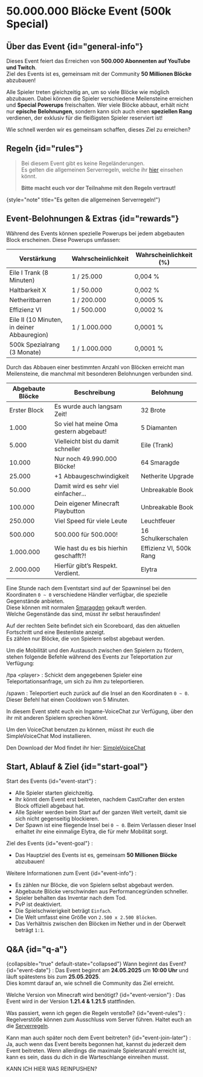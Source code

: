 <primary-label ref="event-running"/>
<secondary-label ref="500k-block-event-mc-version"/>
<secondary-label ref="500k-block-event-date"/>

# 50.000.000 Blöcke Event (500k Special)

## Über das Event {id="general-info"}

Dieses Event feiert das Erreichen von **500.000 Abonnenten auf YouTube und Twitch**. \
Ziel des Events ist es, gemeinsam mit der Community **50 Millionen Blöcke** abzubauen!

Alle Spieler treten gleichzeitig an, um so viele Blöcke wie möglich abzubauen.
Dabei können die Spieler verschiedene Meilensteine erreichen und **Special Powerups** freischalten.
Wer viele Blöcke abbaut, erhält nicht nur **epische Belohnungen**, sondern kann sich auch einen **speziellen Rang** verdienen,
der exklusiv für die fleißigsten Spieler reserviert ist!

Wie schnell werden wir es gemeinsam schaffen, dieses Ziel zu erreichen?

## Regeln {id="rules"}

> Bei diesem Event gibt es keine Regeländerungen. \
> Es gelten die allgemeinen Serverregeln, welche ihr [hier](rules.md) einsehen k&ouml;nnt.
>
> **Bitte macht euch vor der Teilnahme mit den Regeln vertraut!**
>
{style="note" title="Es gelten die allgemeinen Serverregeln!"}

## Event-Belohnungen & Extras {id="rewards"}
<tabs>
<tab title="Special Powerups" id="powerups">

Während des Events können spezielle Powerups bei jedem abgebauten Block erscheinen. Diese Powerups umfassen:

| Verstärkung                                 | Wahrscheinlichkeit | Wahrscheinlichkeit (%) |
|---------------------------------------------|--------------------|------------------------|
| Eile I Trank (8 Minuten)                    | 1 / 25.000         | 0,004 %                |
| Haltbarkeit X                               | 1 / 50.000         | 0,002 %                |
| Netheritbarren                              | 1 / 200.000        | 0,0005 %               |
| Effizienz VI                                | 1 / 500.000        | 0,0002 %               |
| Eile II (10 Minuten, in deiner Abbauregion) | 1 / 1.000.000      | 0,0001 %               |
| 500k Spezialrang (3 Monate)                 | 1 / 1.000.000      | 0,0001 %               |


</tab>
<tab title="Meilensteine" id="advancements">

Durch das Abbauen einer bestimmten Anzahl von Blöcken erreicht man Meilensteine, die manchmal mit besonderen Belohnungen verbunden sind.

| Abgebaute Blöcke | Beschreibung                            | Belohnung               |
|------------------|-----------------------------------------|-------------------------|
| Erster Block     | Es wurde auch langsam Zeit!             | 32 Brote                |
| 1.000            | So viel hat meine Oma gestern abgebaut! | 5 Diamanten             |
| 5.000            | Vielleicht bist du damit schneller      | Eile (Trank)            |
| 10.000           | Nur noch 49.990.000 Blöcke!             | 64 Smaragde             |
| 25.000           | +1 Abbaugeschwindigkeit                 | Netherite Upgrade       |
| 50.000           | Damit wird es sehr viel einfacher...    | Unbreakable Book        |
| 100.000          | Dein eigener Minecraft Playbutton       | Unbreakable Book        |
| 250.000          | Viel Speed für viele Leute              | Leuchtfeuer             |
| 500.000          | 500.000 für 500.000!                    | 16 Schulkerschalen      |
| 1.000.000        | Wie hast du es bis hierhin geschafft?!  | Effizienz VI, 500k Rang |
| 2.000.000        | Hierfür gibt’s Respekt. Verdient.	      | Elytra                  |


</tab>
<tab title="Villager Shops" id="villagers">

Eine Stunde nach dem Eventstart sind auf der Spawninsel bei den Koordinaten `0 ~ 0` verschiedene Händler verfügbar, die spezielle Gegenstände anbieten. \
Diese können mit normalen [Smaragden](https://de.minecraft.wiki/w/Smaragd) gekauft werden. \
Welche Gegenstände das sind, müsst ihr selbst herausfinden!

</tab>

<tab title="Punktestand &amp; Highscore" id="highscore">

Auf der rechten Seite befindet sich ein Scoreboard, das den aktuellen Fortschritt und eine Bestenliste anzeigt. \
Es zählen nur Blöcke, die von Spielern selbst abgebaut werden.

</tab>
<tab title="Teleportation" id="teleportation">

Um die Mobilität und den Austausch zwischen den Spielern zu fördern, stehen folgende Befehle während des Events zur Teleportation zur Verfügung:

/tpa &lt;player&gt;
: Schickt dem angegebenen Spieler eine Teleportationsanfrage, um sich zu ihm zu teleportieren.

/spawn
: Teleportiert euch zurück auf die Insel an den Koordinaten `0 ~ 0`.
Dieser Befehl hat einen Cooldown von 5 Minuten.

</tab>
<tab title="VoiceChat" id="voice-chat">

In diesem Event steht euch ein Ingame-VoiceChat zur Verfügung, über den ihr mit anderen Spielern sprechen könnt.

Um den VoiceChat benutzen zu können, müsst ihr euch die SimpleVoiceChat Mod installieren.

Den Download der Mod findet ihr hier: [SimpleVoiceChat](https://modrinth.com/plugin/simple-voice-chat)

</tab>
</tabs>

## Start, Ablauf & Ziel {id="start-goal"}
Start des Events {id="event-start"}
:
- Alle Spieler starten gleichzeitig.
- Ihr könnt dem Event erst beitreten, nachdem CastCrafter den ersten Block offiziell abgebaut hat.
- Alle Spieler werden beim Start auf der ganzen Welt verteilt, damit sie sich nicht gegenseitig blockieren.
- Der Spawn ist eine fliegende Insel bei `0 ~ 0`. Beim Verlassen dieser Insel erhaltet ihr eine einmalige Elytra, die für mehr Mobilität sorgt.
 
Ziel des Events {id="event-goal"}
: 
- Das Hauptziel des Events ist es, gemeinsam **50 Millionen Blöcke** abzubauen!

Weitere Informationen zum Event {id="event-info"}
: 
- Es zählen nur Blöcke, die von Spielern selbst abgebaut werden.
- Abgebaute Blöcke verschwinden aus Performancegründen schneller.
- Spieler behalten das Inventar nach dem Tod.
- PvP ist deaktiviert.
- Die Spielschwierigkeit beträgt `Einfach`.
- Die Welt umfasst eine Größe von `2.500 x 2.500 Blöcken`.
- Das Verhältnis zwischen den Blöcken im Nether und in der Oberwelt beträgt `1:1`.

## Q&A {id="q-a"}

{collapsible="true" default-state="collapsed"}
Wann beginnt das Event? {id="event-date"}
: Das Event beginnt am **24.05.2025** um **10:00 Uhr** und läuft spätestens bis zum **25.05.2025**. \
Dies kommt darauf an, wie schnell die Community das Ziel erreicht.

Welche Version von Minecraft wird benötigt? {id="event-version"}
: Das Event wird in der Version **1.21.4 & 1.21.5** stattfinden.

Was passiert, wenn ich gegen die Regeln verstoße? {id="event-rules"}
: Regelverstöße können zum Ausschluss vom Server führen. Haltet euch an die [Serverregeln](rules.md).

Kann man auch später noch dem Event beitreten? {id="event-join-later"}
: Ja, auch wenn das Event bereits begonnen hat, kannst du jederzeit dem Event beitreten. Wenn allerdings die maximale
Spieleranzahl erreicht ist, kann es sein, dass du dich in die Warteschlange einreihen musst.

KANN ICH HIER WAS REINPUSHEN?